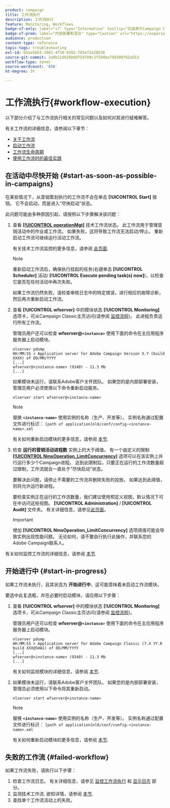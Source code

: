 ```yaml
---
product: campaign
title: 工作流执行
description: 工作流执行
feature: Monitoring, Workflows
badge-v7-only: label="v7" type="Informative" tooltip="仅适用于Campaign Classicv7"
badge-v7-prem: label="内部部署和混合" type="Caution" url="https://experienceleague.adobe.com/docs/campaign-classic/using/installing-campaign-classic/architecture-and-hosting-models/hosting-models-lp/hosting-models.html?lang=zh-Hans" tooltip="仅适用于内部部署和混合部署"
audience: production
content-type: reference
topic-tags: troubleshooting
exl-id: b5aa5663-1902-4f50-9202-783e73a28838
source-git-commit: 3a9b21d626b60754789c3f594ba798309f62a553
workflow-type: tm+mt
source-wordcount: '658'
ht-degree: 5%

---
```


# 工作流执行{#workflow-execution}



以下部分介绍了与工作流执行相关的常见问题以及如何对其进行疑难解答。

有关工作流的详细信息，请参阅以下章节：

* [关于工作流](../../workflow/using/about-workflows.md)
* [启动工作流](../../workflow/using/starting-a-workflow.md)
* [工作流生命周期](../../workflow/using/workflow-life-cycle.md)
* [使用工作流时的最佳实践](../../workflow/using/workflow-best-practices.md)

## 在活动中尽快开始 {#start-as-soon-as-possible-in-campaigns}

在某些情况下，从营销策划执行的工作流不会在单击 **[!UICONTROL Start]** 按钮。 它不会启动，而是进入“尽快启动”状态。

此问题可能由多种原因引起，请按照以下步骤解决该问题：

1. 查看 [**[!UICONTROL operationMgt]**](../../workflow/using/about-technical-workflows.md) 技术工作流状态。 此工作流用于管理营销活动中的作业或工作流。 如果失败，这将导致工作流无法启动/停止。 重新启动工作流可继续运行活动工作流。

   有关技术工作流监控的更多信息，请参阅 [此页面](../../workflow/using/monitoring-technical-workflows.md).

   >[!NOTE]
   >
   >重新启动工作流后，确保执行挂起的任务(右键单击 **[!UICONTROL Scheduler]** 活动/ **[!UICONTROL Execute pending task(s) now]**)，以检查它是否在任何活动中再次失败。

   如果工作流仍然失败，请检查审核日志中的特定错误，进行相应的故障诊断，然后再次重新启动工作流。

1. 查看 **[!UICONTROL wfserver]** 中的模块状态 **[!UICONTROL Monitoring]** 选项卡，可从Campaign Classic主页访问(请参阅 [监控流程](../../production/using/monitoring-processes.md))。 此进程负责运行所有工作流。

   管理员用户还可以检查 **wfserver@`<instance>`** 使用下面的命令在主应用程序服务器上启动模块。

   ```
   nlserver pdump
   HH:MM:SS > Application server for Adobe Campaign Version X.Y (build XXXX) of DD/MM/YYYY
   [...]
   wfserver@<instance-name> (9340) - 11.3 Mb
   [...]
   ```

   如果模块未运行，请联系Adobe客户关怀团队。 如果您的是内部部署安装，管理员用户必须使用以下命令重新启动服务。

   ```
   nlserver start wfserver@<instance-name>
   ```

   >[!NOTE]
   >
   >替换 **`<instance-name>`** 使用实例的名称（生产、开发等）。 实例名称通过配置文件进行标识：
   >`[path of application]nl6/conf/config-<instance-name>.xml`

   有关如何重新启动模块的更多信息，请参阅 [本节](../../production/using/usual-commands.md#module-launch-commands).

1. 检查 **运行的营销活动进程数** 实例上的大于阈值。 有一个由定义的限制 [**[!UICONTROL NmsOperation_LimitConcurrency]**](../../installation/using/configuring-campaign-options.md#campaign-e-workflow-management) 选项可以在该实例上并行运行多少个Campaign进程。 达到此限制后，只要正在运行的工作流数量超过限制，工作流就会一直处于“尽快启动”状态。

   要解决此问题，请停止不需要的工作流并删除失败的投放。 如果达到此阈值，则将允许运行新进程。

   要检查实例正在运行的工作流数量，我们建议使用预定义视图，默认情况下可在中访问这些视图。 **[!UICONTROL Administration]** / **[!UICONTROL Audit]** 文件夹。 有关详细信息，请参见[此页面](../../workflow/using/monitoring-workflow-execution.md#filtering-workflows-status)。

   >[!IMPORTANT]
   >
   >增加 **[!UICONTROL NmsOperation_LimitConcurrency]** 选项阈值可能会导致实例出现性能问题。 无论如何，请不要自行执行此操作，并联系您的Adobe Campaign联系人。

有关如何监控工作流的详细信息，请参阅 [本节](../../workflow/using/monitoring-workflow-execution.md).

## 开始进行中 {#start-in-progress}

如果工作流未执行，且其状态为 **开始进行中**，这可能意味着未启动工作流模块。

要选中此复选框，并在必要时启动模块，请应用以下步骤：

1. 查看 **[!UICONTROL wfserver]** 中的模块状态 **[!UICONTROL Monitoring]** 选项卡，可从Campaign Classic主页访问(请参阅 [监控流程](../../production/using/monitoring-processes.md))。

   管理员用户还可以检查 **wfserver@`<instance>`** 使用下面的命令在主应用程序服务器上启动模块。

   ```
   nlserver pdump
   HH:MM:SS > Application server for Adobe Campaign Classic (7.X YY.R build XXX@SHA1) of DD/MM/YYYY
   [...]
   wfserver@<instance-name> (9340) - 11.3 Mb
   [...]
   ```

   有关如何监视模块的详细信息，请参阅 [本节](../../production/using/usual-commands.md#monitoring-commands-).

1. 如果模块未运行，请联系Adobe客户关怀团队。 如果您的是内部部署安装，管理员必须使用以下命令将其重新启动。

   ```
   nlserver start wfserver@<instance-name>
   ```

   >[!NOTE]
   >
   >替换 **`<instance-name>`** 使用实例的名称（生产、开发等）。 实例名称通过配置文件进行标识：
   >`[path of application]nl6/conf/config-<instance-name>.xml`

   有关如何重新启动模块的更多信息，请参阅 [本节](../../production/using/usual-commands.md#module-launch-commands).

## 失败的工作流 {#failed-workflow}

如果工作流失败，请执行以下步骤：

1. 检查工作流日志。 有关详细信息，请参见 [监控工作流执行](../../workflow/using/monitoring-workflow-execution.md) 和 [显示日志](../../workflow/using/monitoring-workflow-execution.md#displaying-logs) 部分。
1. 监测技术工作流. 欲知详情，请参阅 [本节](../../workflow/using/monitoring-technical-workflows.md).
1. 查找单个工作流活动上的失败。
